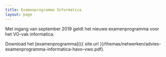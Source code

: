 ```yaml
---
title: Examenprogramma Informatica
layout: page
---
```


Met ingang van september 2019 geldt het nieuwe examenprogramma voor het VO-vak informatica.


Download het [examenprogramma]({{ site.url }}/themas/netwerken/advies-examenprogramma-informatica-havo-vwo.pdf).